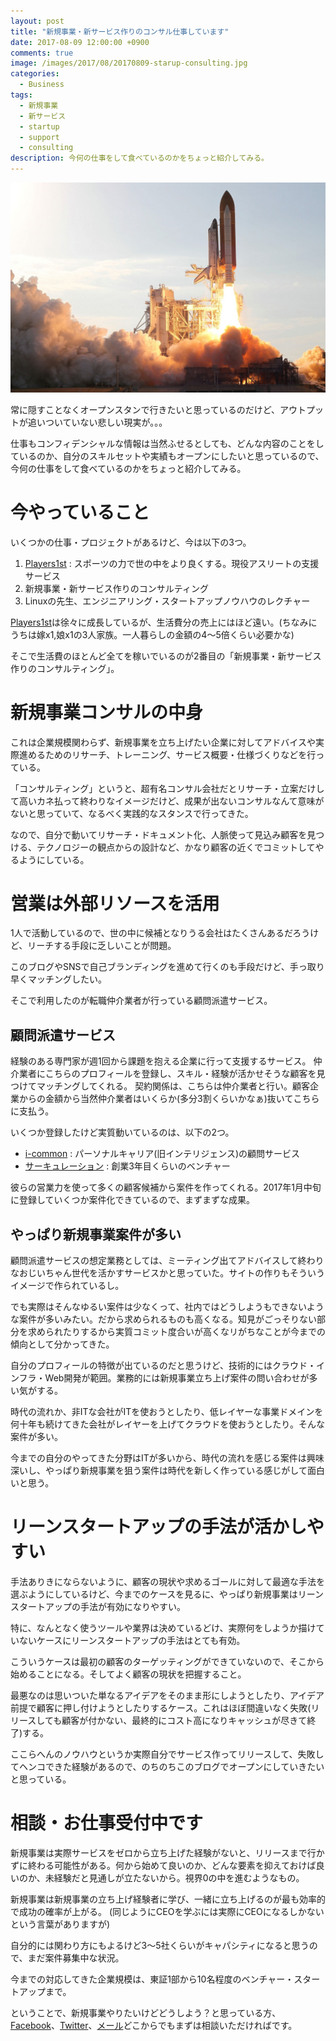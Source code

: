 ```yaml
---
layout: post
title: "新規事業・新サービス作りのコンサル仕事しています"
date: 2017-08-09 12:00:00 +0900
comments: true
image: /images/2017/08/20170809-starup-consulting.jpg
categories:
  - Business
tags:
  - 新規事業
  - 新サービス
  - startup
  - support
  - consulting
description: 今何の仕事をして食べているのかをちょっと紹介してみる。
---
```

![launch](/images/2017/08/20170809-starup-consulting.jpg)

常に隠すことなくオープンスタンで行きたいと思っているのだけど、アウトプットが追いついていない悲しい現実が。。。

仕事もコンフィデンシャルな情報は当然ふせるとしても、どんな内容のことをしているのか、自分のスキルセットや実績もオープンにしたいと思っているので、今何の仕事をして食べているのかをちょっと紹介してみる。

<!-- more -->

# 今やっていること

いくつかの仕事・プロジェクトがあるけど、今は以下の3つ。

1. [Players1st][] : スポーツの力で世の中をより良くする。現役アスリートの支援サービス
1. 新規事業・新サービス作りのコンサルティング
1. Linuxの先生、エンジニアリング・スタートアップノウハウのレクチャー

[Players1st][]は徐々に成長しているが、生活費分の売上にはほど遠い。(ちなみにうちは嫁x1,娘x1の3人家族。一人暮らしの金額の4〜5倍くらい必要かな)

そこで生活費のほとんど全てを稼いでいるのが2番目の「新規事業・新サービス作りのコンサルティング」。

# 新規事業コンサルの中身

これは企業規模関わらず、新規事業を立ち上げたい企業に対してアドバイスや実際進めるためのリサーチ、トレーニング、サービス概要・仕様づくりなどを行っている。

「コンサルティング」というと、超有名コンサル会社だとリサーチ・立案だけして高いカネ払って終わりなイメージだけど、成果が出ないコンサルなんて意味がないと思っていて、なるべく実践的なスタンスで行ってきた。

なので、自分で動いてリサーチ・ドキュメント化、人脈使って見込み顧客を見つける、テクノロジーの観点からの設計など、かなり顧客の近くでコミットしてやるようにしている。

# 営業は外部リソースを活用

1人で活動しているので、世の中に候補となりうる会社はたくさんあるだろうけど、リーチする手段に乏しいことが問題。

このブログやSNSで自己ブランディングを進めて行くのも手段だけど、手っ取り早くマッチングしたい。

そこで利用したのが転職仲介業者が行っている顧問派遣サービス。

## 顧問派遣サービス

経験のある専門家が週1回から課題を抱える企業に行って支援するサービス。
仲介業者にこちらのプロフィールを登録し、スキル・経験が活かせそうな顧客を見つけてマッチングしてくれる。
契約関係は、こちらは仲介業者と行い。顧客企業からの金額から当然仲介業者はいくらか(多分3割くらいかなぁ)抜いてこちらに支払う。

いくつか登録したけど実質動いているのは、以下の2つ。

* [i-common](https://i-common.jp/) : パーソナルキャリア(旧インテリジェンス)の顧問サービス
* [サーキュレーション](https://www.circu.co.jp/) : 創業3年目くらいのベンチャー

彼らの営業力を使って多くの顧客候補から案件を作ってくれる。2017年1月中旬に登録していくつか案件化できているので、まずまずな成果。

## やっぱり新規事業案件が多い

顧問派遣サービスの想定業務としては、ミーティング出てアドバイスして終わりなおじいちゃん世代を活かすサービスかと思っていた。サイトの作りもそういうイメージで作られているし。

でも実際はそんなゆるい案件は少なくって、社内ではどうしようもできないような案件が多いみたい。だから求められるものも高くなる。知見がごっそりない部分を求められたりするから実質コミット度合いが高くなリがちなことが今までの傾向として分かってきた。

自分のプロフィールの特徴が出ているのだと思うけど、技術的にはクラウド・インフラ・Web開発が範囲。業務的には新規事業立ち上げ案件の問い合わせが多い気がする。

時代の流れか、非ITな会社がITを使おうとしたり、低レイヤーな事業ドメインを何十年も続けてきた会社がレイヤーを上げてクラウドを使おうとしたり。そんな案件が多い。

今までの自分のやってきた分野はITが多いから、時代の流れを感じる案件は興味深いし、やっぱり新規事業を狙う案件は時代を新しく作っている感じがして面白いと思う。

# リーンスタートアップの手法が活かしやすい

手法ありきにならないように、顧客の現状や求めるゴールに対して最適な手法を選ぶようにしているけど、今までのケースを見るに、やっぱり新規事業はリーンスタートアップの手法が有効になりやすい。

特に、なんとなく使うツールや業界は決めているどけ、実際何をしようか描けていないケースにリーンスタートアップの手法はとても有効。

こういうケースは最初の顧客のターゲッティングができていないので、そこから始めることになる。そしてよく顧客の現状を把握すること。

最悪なのは思いついた単なるアイデアをそのまま形にしようとしたり、アイデア前提で顧客に押し付けようとしたりするケース。これはほぼ間違いなく失敗(リリースしても顧客が付かない、最終的にコスト高になりキャッシュが尽きて終了)する。

ここらへんのノウハウというか実際自分でサービス作ってリリースして、失敗してヘンコできた経験があるので、のちのちこのブログでオープンにしていきたいと思っている。

# 相談・お仕事受付中です

新規事業は実際サービスをゼロから立ち上げた経験がないと、リリースまで行かずに終わる可能性がある。何から始めて良いのか、どんな要素を抑えておけば良いのか、未経験だと見通しが立たないから。視界0の中を進むようなもの。

新規事業は新規事業の立ち上げ経験者に学び、一緒に立ち上げるのが最も効率的で成功の確率が上がる。
(同じようにCEOを学ぶには実際にCEOになるしかないという言葉がありますが)

自分的には関わり方にもよるけど3〜5社くらいがキャパシティになると思うので、まだ案件募集中な状況。

今までの対応してきた企業規模は、東証1部から10名程度のベンチャー・スタートアップまで。

ということで、新規事業やりたいけどどうしよう？と思っている方、[Facebook][]、[Twitter][]、[メール][]どこからでもまずは相談いただければです。

[Players1st]: https://players1.st/
[Facebook]: https://www.facebook.com/fukami
[Twitter]: https://twitter.com/d_sea
[メール]: mailto:dee.sea@gmail.com
